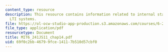 ```yaml
---
content_type: resource
description: This resource contains information related to internal stability for
  LTI systems.
file: https://ol-ocw-studio-app-production.s3.amazonaws.com/courses/6-241j-dynamic-systems-and-control-spring-2011/69f0c2bb46799fce14117b510d57cbf0_MIT6_241JS11_chap14.pdf
file_type: application/pdf
resourcetype: Document
title: MIT6_241JS11_chap14.pdf
uid: 69f0c2bb-4679-9fce-1411-7b510d57cbf0
---
```

